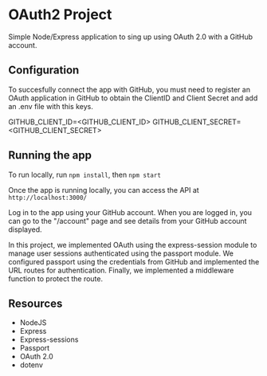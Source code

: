 # OAuth2 Project

Simple Node/Express application to sing up using OAuth 2.0 with a GitHub account.

## Configuration
To succesfully connect the app with GitHub, you must need to register an OAuth application in GitHub to obtain
the ClientID and Client Secret and add an .env file with this keys.

GITHUB_CLIENT_ID=<GITHUB_CLIENT_ID>
GITHUB_CLIENT_SECRET=<GITHUB_CLIENT_SECRET>

## Running the app
To run locally, run `npm install`, then `npm start`

Once the app is running locally, you can access the API at `http://localhost:3000/`

Log in to the app using your GitHub account. When you are logged in, you can go to the "/account" page and see details from your GitHub account displayed.

In this project, we implemented OAuth using the express-session module to manage user sessions authenticated using the passport module. We configured passport using the credentials from GitHub and implemented the URL routes for authentication. Finally, we implemented a middleware function to protect the route.

## Resources
- NodeJS
- Express
- Express-sessions
- Passport
- OAuth 2.0
- dotenv

